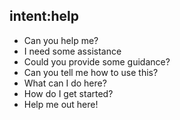 ## intent:help
- Can you help me?
- I need some assistance
- Could you provide some guidance?
- Can you tell me how to use this?
- What can I do here?
- How do I get started?
- Help me out here!

